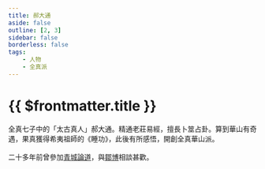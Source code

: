 ```yaml
---
title: 郝大通
aside: false
outline: [2, 3]
sidebar: false
borderless: false
tags:
    - 人物
    - 全真派
---
```


# {{ $frontmatter.title }}

全真七子中的「太古真人」郝大通。精通老莊易經，擅長卜筮占卦。算到華山有奇遇，果真獲得希夷祖師的《睡功》，此後有所感悟，開創全真華山派。
<br><br>
二十多年前曾參加[青城論道](/event/past/青城論道)，與[鄒博](special201)相談甚歡。
